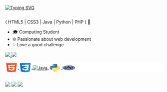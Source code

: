 <a href="https://git.io/typing-svg"><img src="https://readme-typing-svg.herokuapp.com?font=Fira+Code&weight=600&pause=1000&color=000000&width=435&lines=Hello+there+%F0%9F%90%93;My+name+is+Daiane+Geraldino" alt="Typing SVG" /></a>
##
( HTML5 | CSS3 | Java | Python | PHP )  🚀
<ul>
  <li>🎓 Computing Student</li>
  <li>🌐 Passionate about web development</li>
  <li>💡 Love a good challenge
</li>
</ul>

<div>
  <a href="https://github.com/DaianeGeraldino">
  <img height="180em" src="https://github-readme-stats.vercel.app/api?username=daianeGeraldino&show_icons=true&theme=react&include_all_commits=true&count_private=true"/>
  <img height="180em" src="https://github-readme-stats.vercel.app/api/top-langs/?username=daianeGeraldino&layout=compact&langs_count=7&theme=react"/>
</div>

<br>

<div style="display: inline_block; background-color: white">
  <img align="center" alt="HTML" height="30" width="40" src="https://raw.githubusercontent.com/devicons/devicon/master/icons/html5/html5-original.svg">
  <img align="center" alt="CSS" height="30" width="40" src="https://raw.githubusercontent.com/devicons/devicon/master/icons/css3/css3-original.svg">
  <img align="center" alt="Java" height="30" width="40" src="https://cdn.jsdelivr.net/gh/devicons/devicon/icons/java/java-original.svg">
  <img align="center" alt="Python" height="30" width="40" src="https://raw.githubusercontent.com/devicons/devicon/master/icons/python/python-original.svg">
  <img align="center" alt="Php" height="30" width="40" src="https://raw.githubusercontent.com/devicons/devicon/master/icons/php/php-original.svg">
</div>

##

<div>
  <a href="https://api.whatsapp.com/send?phone=5527999015965" target="_blank"><img src="https://img.shields.io/badge/WhatsApp-25D366?style=for-the-badge&logo=whatsapp&logoColor=white" target="_blank"></a>
  <a href = "mailto:daianegeraldino@gmail.com"><img src="https://img.shields.io/badge/-Gmail-%23333?style=for-the-badge&logo=gmail&logoColor=white" target="_blank"></a>
  <a href="https://www.linkedin.com/in/daiane-geraldino-8050a6251/" target="_blank"><img src="https://img.shields.io/badge/-LinkedIn-%230077B5?style=for-the-badge&logo=linkedin&logoColor=white" target="_blank"></a>
 
</div>
